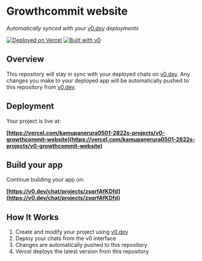 # Growthcommit website

*Automatically synced with your [v0.dev](https://v0.dev) deployments*

[![Deployed on Vercel](https://img.shields.io/badge/Deployed%20on-Vercel-black?style=for-the-badge&logo=vercel)](https://vercel.com/kamupanerura0501-2822s-projects/v0-growthcommit-website)
[![Built with v0](https://img.shields.io/badge/Built%20with-v0.dev-black?style=for-the-badge)](https://v0.dev/chat/projects/zsqrfAfKDfd)

## Overview

This repository will stay in sync with your deployed chats on [v0.dev](https://v0.dev).
Any changes you make to your deployed app will be automatically pushed to this repository from [v0.dev](https://v0.dev).

## Deployment

Your project is live at:

**[https://vercel.com/kamupanerura0501-2822s-projects/v0-growthcommit-website](https://vercel.com/kamupanerura0501-2822s-projects/v0-growthcommit-website)**

## Build your app

Continue building your app on:

**[https://v0.dev/chat/projects/zsqrfAfKDfd](https://v0.dev/chat/projects/zsqrfAfKDfd)**

## How It Works

1. Create and modify your project using [v0.dev](https://v0.dev)
2. Deploy your chats from the v0 interface
3. Changes are automatically pushed to this repository
4. Vercel deploys the latest version from this repository
